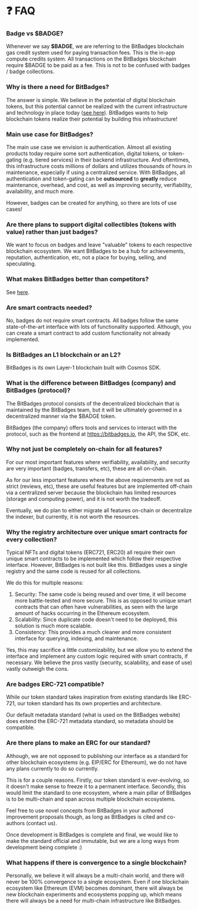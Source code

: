 # ❓ FAQ

### **Badge vs $BADGE?**

Whenever we say **$BADGE**, we are referring to the BitBadges blockchain gas credit system used for paying transaction fees. This is the in-app compute credits system. All transactions on the BitBadges blockchain require $BADGE to be paid as a fee. This is not to be confused with badges / badge collections.

### **Why is there a need for BitBadges?**

The answer is simple. We believe in the potential of digital blockchain tokens, but this potential cannot be realized with the current infrastructure and technology in place today ([see here](../)). BitBadges wants to help blockchain tokens realize their potential by building this infrastructure!

### **Main use case for BitBadges?**

The main use case we envision is authentication. Almost all existing products today require some sort authentication, digital tokens, or token-gating (e.g. tiered services) in their backend infrastructure. And oftentimes, this infrastructure costs millions of dollars and utilizes thousands of hours in maintenance, especially if using a centralized service. With BitBadges, all authentication and token-gating can be **outsourced** to **greatly** reduce maintenance, overhead, and cost, as well as improving security, verifiability, availability, and much more.

However, badges can be created for anything, so there are lots of use cases!

### **Are there plans to support digital collectibles (tokens with value) rather than just badges?**

We want to focus on badges and leave "valuable" tokens to each respective blockchain ecosystem. We want BitBadges to be a hub for achievements, reputation, authentication, etc, not a place for buying, selling, and speculating.&#x20;

### **What makes BitBadges better than competitors?**

See [here](../#improvements-over-existing-standards).

### **Are smart contracts needed?**

No, badges do not require smart contracts. All badges follow the same state-of-the-art interface with lots of functionality supported. Although, you can create a smart contract to add custom functionality not already implemented.

### **Is BitBadges an L1 blockchain or an L2?**

BitBadges is its own Layer-1 blockchain built with Cosmos SDK.

### **What is the difference between BitBadges (company) and BitBadges (protocol)?**

The BitBadges protocol consists of the decentralized blockchain that is maintained by the BitBadges team, but it will be ultimately governed in a decentralized manner via the $BADGE token.

BitBadges (the company) offers tools and services to interact with the protocol, such as the frontend at https://bitbadges.io, the API, the SDK, etc.

### **Why not just be completely on-chain for all features?**

For our most important features where verifiability, availability, and security are very important (badges, transfers, etc), these are all on-chain.

As for our less important features where the above requirements are not as strict (reviews, etc), these are useful features but are implemented off-chain via a centralized server because the blockchain has limited resources (storage and computing power), and it is not worth the tradeoff.

Eventually, we do plan to either migrate all features on-chain or decentralize the indexer, but currently, it is not worth the resources.

### **Why the registry architecture over unique smart contracts for every collection?**

Typical NFTs and digital tokens (ERC721, ERC20) all require their own unique smart contracts to be implemented which follow their respective interface. However, BitBadges is not built like this. BitBadges uses a single registry and the same code is reused for all collections.

We do this for multiple reasons:

1. Security: The same code is being reused and over time, it will become more battle-tested and more secure. This is as opposed to unique smart contracts that can often have vulnerabilities, as seen with the large amount of hacks occurring in the Ethereum ecosystem.
2. Scalability: Since duplicate code doesn't need to be deployed, this solution is much more scalable.
3. Consistency: This provides a much cleaner and more consistent interface for querying, indexing, and maintenance.

Yes, this may sacrifice a little customizability, but we allow you to extend the interface and implement any custom logic required with smart contracts, if necessary. We believe the pros vastly (security, scalability, and ease of use) vastly outweigh the cons.

### **Are badges ERC-721 compatible?**

While our token standard takes inspiration from existing standards like ERC-721, our token standard has its own properties and architecture.

Our default metadata standard (what is used on the BitBadges website) does extend the ERC-721 metadata standard, so metadata should be compatible.

### **Are there plans to make an ERC for our standard?**

Although, we are not opposed to publishing our interface as a standard for other blockchain ecosystems (e.g. EIP/ERC for Ethereum), we do not have any plans currently to do so currently.

This is for a couple reasons. Firstly, our token standard is ever-evolving, so it doesn't make sense to freeze it to a permanent interface. Secondly, this would limit the standard to one ecosystem, where a main pillar of BitBadges is to be multi-chain and span across multiple blockchain ecosystems.

Feel free to use novel concepts from BitBadges in your authored improvement proposals though, as long as BitBadges is cited and co-authors (contact us).

Once development is BitBadges is complete and final, we would like to make the standard official and immutable, but we are a long ways from development being complete :)

### **What happens if there is convergence to a single blockchain?**

Personally, we believe it will always be a multi-chain world, and there will never be 100% convergence to a single ecosystem. Even if one blockchain ecosystem like Ethereum (EVM) becomes dominant, there will always be new blockchain experiments and ecosystems popping up, which means there will always be a need for multi-chain infrastructure like BitBadges.
